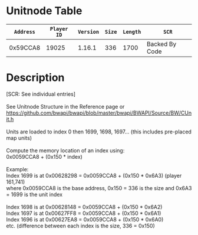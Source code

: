 # Unitnode Table

| `Address` | `Player ID` | `Version` | `Size` | `Length` | `SCR` |
| ---------- | ----------- | --------- | ------ | -------- | ---- |
| 0x59CCA8 | 19025 | 1.16.1 | 336 | 1700 | Backed By Code |

# Description

[SCR: See individual entries]<br><br>See Unitnode Structure in the Reference page or https://github.com/bwapi/bwapi/blob/master/bwapi/BWAPI/Source/BW/CUnit.h<br><br>Units are loaded to index 0 then 1699, 1698, 1697... (this includes pre-placed map units)<br><br>Compute the memory location of an index using:<br>0x0059CCA8 + (0x150 * index)<br><br>Example:<br>Index 1699 is at 0x00628298 = 0x0059CCA8 + (0x150 * 0x6A3)  (player 161,741)<br>where 0x0059CCA8 is the base address, 0x150 = 336 is the size and 0x6A3 = 1699 is the unit index<br><br>Index 1698 is at 0x00628148 = 0x0059CCA8 + (0x150 * 0x6A2)<br>Index 1697 is at 0x00627FF8 = 0x0059CCA8 + (0x150 * 0x6A1)<br>Index 1696 is at 0x00627EA8 = 0x0059CCA8 + (0x150 * 0x6A0)<br>etc. (difference between each index is the size, 336 = 0x150)